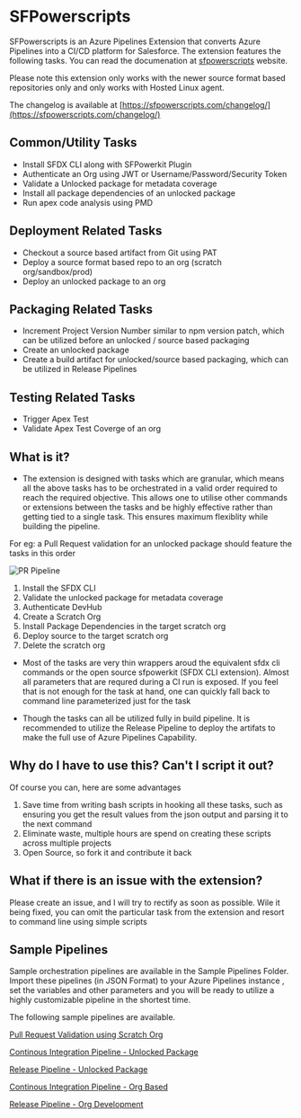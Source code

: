 # SFPowerscripts

SFPowerscripts is an Azure Pipelines Extension that converts Azure Pipelines into a CI/CD platform for Salesforce. The extension features the following tasks. You can read the documenation at  [sfpowerscripts](https://www.sfpowerscripts.com) website.

Please note this extension only works with the newer source format based repositories only and only works with Hosted Linux agent.

The changelog is available at [https://sfpowerscripts.com/changelog/](https://sfpowerscripts.com/changelog/)

## Common/Utility Tasks

- Install SFDX CLI along with SFPowerkit Plugin
- Authenticate an Org using JWT or  Username/Password/Security Token
- Validate a Unlocked package for metadata coverage
- Install all package dependencies of an unlocked package
- Run apex code analysis using PMD

## Deployment Related Tasks

- Checkout a source based artifact from Git using PAT
- Deploy a source format based repo to an org (scratch org/sandbox/prod)
- Deploy an unlocked package to an org

## Packaging Related Tasks

- Increment Project Version Number similar to npm version patch, which can be utilized before an unlocked / source based packaging
- Create an unlocked package
- Create a build artifact for unlocked/source based packaging, which can be utilized in Release Pipelines

## Testing Related Tasks

- Trigger Apex Test
- Validate Apex Test Coverge of an org

## What is it?

- The extension is designed with tasks which are granular,  which means all the above tasks has to be orchestrated in a valid order required to reach the required objective.  This allows one to utilise other commands or extensions between the tasks and be highly effective rather than getting tied to a single task. This ensures maximum flexiblity while building the pipeline.

For eg: a Pull Request validation for an unlocked package  should feature the tasks in this order

![PR Pipeline](https://user-images.githubusercontent.com/15088656/64956434-e990ff80-d8cd-11e9-98fd-44847dc29c42.png)

 1. Install the SFDX CLI
 2. Validate the unlocked package for metadata coverage
 3. Authenticate DevHub
 4. Create a Scratch Org
 5. Install Package Dependencies in the target scratch org
 6. Deploy source to the target scratch org
 7. Delete the scratch org

- Most of the tasks are very thin wrappers aroud the equivalent sfdx cli commands or the open source sfpowerkit (SFDX CLI extension). Almost all parameters that are requred during a CI run is exposed. If you feel that is not enough for the task at hand, one can quickly fall back to command line parameterized just for the task

- Though the tasks can all be utilized fully in build pipeline. It is recommended to utilize the Release Pipeline to deploy the artifats to make the full use of Azure Pipelines Capability.

## Why do I have to use this? Can't I script it out?

Of course you can, here are some advantages

1. Save time from writing bash scripts in hooking all these tasks, such as ensuring you get the result values from the json output and parsing it to the next command
2. Eliminate waste, multiple hours are spend on creating these scripts across multiple projects
3. Open Source, so fork it and contribute it back

## What if there is an issue with the extension?

Please create an issue, and I will try to rectify as soon as possible. Wile it being fixed, you can omit the particular task from the extension and resort to command line using simple scripts

 ## Sample Pipelines

 Sample orchestration pipelines are available in the Sample Pipelines Folder. Import these pipelines (in JSON Format) to your Azure  Pipelines instance , set the variables and other parameters and you will be ready to utilize a highly customizable pipeline in the shortest time.
 
 The following sample pipelines are available. 
 
[Pull Request Validation using Scratch  Org](https://raw.githubusercontent.com/azlamsalam/sfpowerscripts/master/SamplePipelines/PR%20Source%20Format%20%5BScratch%20Orgs%5D%20using%20sfpowerscripts.json)
 
[Continous Integration Pipeline - Unlocked Package](https://raw.githubusercontent.com/azlamsalam/sfpowerscripts/master/SamplePipelines/Unlocked%20Package%20Build%20using%20sfpowerscript.json)

[Release Pipeline - Unlocked Package](https://raw.githubusercontent.com/azlamsalam/sfpowerscripts/master/SamplePipelines/Unlocked%20Packaged%20Deployment%20Pipeline%20using%20sfpowerscripts.json)

[Continous Integration Pipeline - Org Based](https://raw.githubusercontent.com/azlamsalam/sfpowerscripts/master/SamplePipelines/Source%20Package%20Build%20using%20sfpowerscripts.json)

[Release Pipeline - Org Development](https://raw.githubusercontent.com/azlamsalam/sfpowerscripts/master/SamplePipelines/Source%20Package%20Deployment%20Pipeline%20using%20sfpowerscripts.json)
